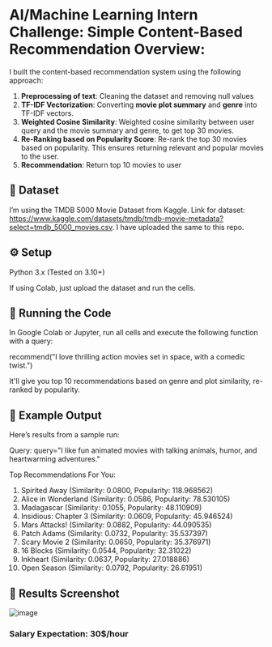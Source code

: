 # AI/Machine Learning Intern Challenge: Simple Content-Based Recommendation Overview:

I built the content-based recommendation system using the following approach:

1. **Preprocessing of text**: Cleaning the dataset and removing null values
2. **TF-IDF Vectorization**: Converting **movie plot summary** and **genre** into TF-IDF vectors.
3. **Weighted Cosine Similarity**: Weighted cosine similarity between user query and the movie summary and genre, to get top 30 movies.
4. **Re-Ranking based on Popularity Score**: Re-rank the top 30 movies based on popularity. This ensures returning relevant and popular movies to the user.
5. **Recommendation**: Return top 10 movies to user


## 📌 Dataset

I’m using the TMDB 5000 Movie Dataset from Kaggle. Link for dataset: https://www.kaggle.com/datasets/tmdb/tmdb-movie-metadata?select=tmdb_5000_movies.csv. I have uploaded the same to this repo.

## ⚙️ Setup

Python 3.x (Tested on 3.10+)

If using Colab, just upload the dataset and run the cells.

## 🚀 Running the Code

In Google Colab or Jupyter, run all cells and execute the following function with a query:

recommend("I love thrilling action movies set in space, with a comedic twist.")

It'll give you top 10 recommendations based on genre and plot similarity, re-ranked by popularity.

## 🎯 Example Output

Here’s results from a sample run:

Query: query="I like fun animated movies with talking animals, humor, and heartwarming adventures."

Top Recommendations For You: 

1. Spirited Away (Similarity: 0.0800, Popularity: 118.968562)
2. Alice in Wonderland (Similarity: 0.0586, Popularity: 78.530105)
3. Madagascar (Similarity: 0.1055, Popularity: 48.110909)
4. Insidious: Chapter 3 (Similarity: 0.0609, Popularity: 45.946524)
5. Mars Attacks! (Similarity: 0.0882, Popularity: 44.090535)
6. Patch Adams (Similarity: 0.0732, Popularity: 35.537397)
7. Scary Movie 2 (Similarity: 0.0650, Popularity: 35.376971)
8. 16 Blocks (Similarity: 0.0544, Popularity: 32.31022)
9. Inkheart (Similarity: 0.0637, Popularity: 27.018886)
10. Open Season (Similarity: 0.0792, Popularity: 26.61951)

## 📸 Results Screenshot
![image](https://github.com/user-attachments/assets/d10be965-44da-4e4c-98dc-8e67c2c3dd1d)

### Salary Expectation: 30$/hour
